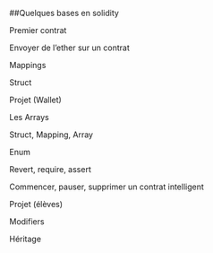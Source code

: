 ##Quelques bases en solidity

Premier contrat

Envoyer de l’ether sur un contrat

Mappings

Struct

Projet (Wallet)

Les Arrays

Struct, Mapping, Array

Enum

Revert, require, assert

Commencer, pauser, supprimer un contrat intelligent

Projet (élèves)

Modifiers

Héritage
